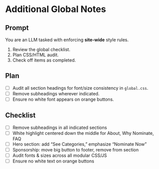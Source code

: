 <!-- file: 4_16_25_GlobalNotes.md -->

# Additional Global Notes

## Prompt
You are an LLM tasked with enforcing **site‑wide** style rules.  
1. Review the global checklist.  
2. Plan CSS/HTML audit.  
3. Check off items as completed.  

## Plan
- [ ] Audit all section headings for font/size consistency in `global.css`.  
- [ ] Remove subheadings wherever indicated.  
- [ ] Ensure no white font appears on orange buttons.  

## Checklist
- [ ] Remove subheadings in all indicated sections  
- [ ] White highlight centered down the middle for About, Why Nominate, FAQ  
- [ ] Hero section: add “See Categories,” emphasize “Nominate Now”  
- [ ] Sponsorship: move big button to footer, remove from section  
- [ ] Audit fonts & sizes across all modular CSS/JS  
- [ ] Ensure no white text on orange buttons  
